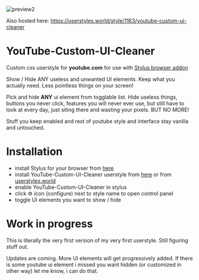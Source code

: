 ![preview2](https://raw.githubusercontent.com/gmiwoj/YouTube-Custom-UI-Cleaner/main/images/yt-ui-cleaner-preview2.png)

Also hosted here:
https://userstyles.world/style/1163/youtube-custom-ui-cleaner

# YouTube-Custom-UI-Cleaner

Custom css userstyle for **youtube.com** for use with [Stylus browser addon](https://add0n.com/stylus.html)

Show / Hide ANY useless and unwanted UI elements. Keep what you actually need. 
Less pointless things on your screen!

Pick and hide **ANY** ui element from togglable list.
Hide useless things, buttons you never click, features you will never ever use, but still have to look at every day, just siting there and wasting your pixels.
BUT NO MORE! 

Stuff you keep enabled and rest of youtube style and interface stay vanilla and untouched.


# Installation
- install Stylus for your browser from [here](https://add0n.com/stylus.html)
- install YouTube-Custom-UI-Cleaner userstyle from [here](https://github.com/gmiwoj/YouTube-Custom-UI-Cleaner/raw/main/youtube-custom-ui-cleaner.user.css) or from [userstyles.world](https://userstyles.world/style/1163/youtube-custom-ui-cleaner)
- enable YouTube-Custom-UI-Cleaner in stylus
- click ⚙️ icon (configure) next to style name to open control panel
- toggle UI elements you want to show / hide


# Work in progress
This is literally the very first version of my very first userstyle. 
Still figuring stuff out.

Updates are coming. More UI elements will get progressively added.
If there is some youtube ui element i missed you want hidden (or customized in other way) let me know, i can do that.

